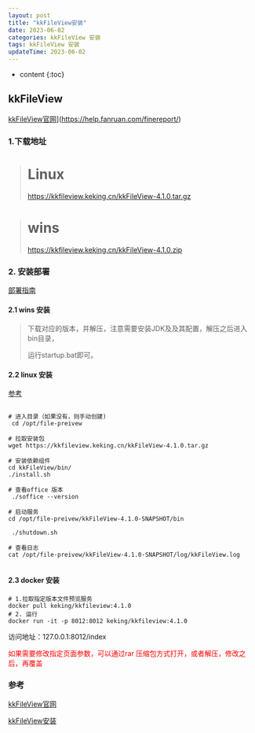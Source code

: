 ```yaml
---
layout: post
title: "kkFileView安装"
date: 2023-06-02
categories: kkFileView 安装
tags: kkFileView 安装
updateTime: 2023-06-02
---
```


* content
{:toc}
## kkFileView

[kkFileView官网](http://kkfileview.keking.cn/zh-cn/index.html)](https://help.fanruan.com/finereport/)

### 1.下载地址

> # Linux
>
> https://kkfileview.keking.cn/kkFileView-4.1.0.tar.gz

> # wins
>
> https://kkfileview.keking.cn/kkFileView-4.1.0.zip

### 2. 安装部署

[部署指南](https://kkfileview.keking.cn/zh-cn/docs/production.html)

#### 2.1 wins 安装

> 下载对应的版本，并解压，注意需要安装JDK及及其配置，解压之后进入bin目录，
>
> 运行startup.bat即可。

#### 2.2 linux 安装

[参考](https://blog.csdn.net/qq_42872034/article/details/129402164)

```shell

# 进入目录（如果没有，则手动创建)
 cd /opt/file-preivew

# 拉取安装包
wget https://kkfileview.keking.cn/kkFileView-4.1.0.tar.gz

# 安装依赖组件
cd kkFileView/bin/
./install.sh

# 查看office 版本
 ./soffice --version
 
# 启动服务
cd /opt/file-preivew/kkFileView-4.1.0-SNAPSHOT/bin

 ./shutdown.sh

# 查看日志
cat /opt/file-preivew/kkFileView-4.1.0-SNAPSHOT/log/kkFileView.log


```

#### 2.3 docker 安装

```shell
# 1.拉取指定版本文件预览服务
docker pull keking/kkfileview:4.1.0
# 2. 运行
docker run -it -p 8012:8012 keking/kkfileview:4.1.0
```

访问地址：127.0.0.1:8012/index

<font color='red'>如果需要修改指定页面参数，可以通过rar 压缩包方式打开，或者解压，修改之后，再覆盖</font>

### 参考

[kkFileView官网](http://kkfileview.keking.cn/zh-cn/index.html)

[kkFileView安装](https://blog.csdn.net/codeSmart/article/details/127918844)